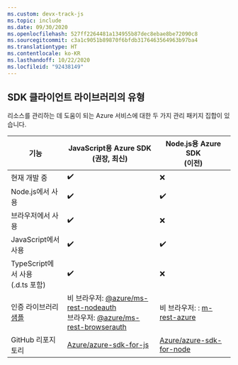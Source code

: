 ```yaml
---
ms.custom: devx-track-js
ms.topic: include
ms.date: 09/30/2020
ms.openlocfilehash: 527ff2264481a134955b87dec8ebae8be72090c8
ms.sourcegitcommit: c3a1c9051b89870f6bfdb3176463564963b97ba4
ms.translationtype: HT
ms.contentlocale: ko-KR
ms.lasthandoff: 10/22/2020
ms.locfileid: "92438149"
---
```

## <a name="types-of-sdk-client-libraries"></a>SDK 클라이언트 라이브러리의 유형

리소스를 관리하는 데 도움이 되는 Azure 서비스에 대한 두 가지 관리 패키지 집합이 있습니다.

|기능|JavaScript용 Azure SDK<br>(권장, 최신)|Node.js용 Azure SDK<br>(이전)|
|--|--|--|
|현재 개발 중|✔️|❌|
|Node.js에서 사용|✔️|✔️|
|브라우저에서 사용|✔️|❌|
|JavaScript에서 사용|✔️|✔️|
|TypeScript에서 사용<br>(.d.ts 포함)|✔️|❌|
|인증 라이브러리<br>[샘플](../core/node-sdk-azure-authenticate.md)|비 브라우저: [@azure/ms-rest-nodeauth](https://www.npmjs.com/package/@azure/ms-rest-nodeauth)<br>브라우저: [@azure/ms-rest-browserauth](https://www.npmjs.com/package/@azure/ms-rest-browserauth)|비 브라우저: : [m-rest-azure](https://www.npmjs.com/package/ms-rest-azure)|
|GitHub 리포지토리|[Azure/azure-sdk-for-js](https://github.com/Azure/azure-sdk-for-js)|[Azure/azure-sdk-for-node](https://github.com/Azure/azure-sdk-for-node)|
